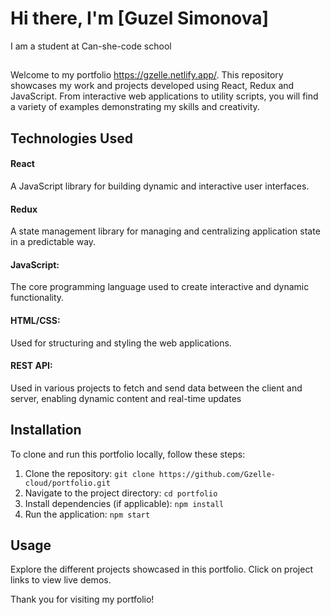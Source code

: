 # Hi there, I'm [Guzel Simonova]
I am a student at Can-she-code school
##
Welcome to my portfolio <https://gzelle.netlify.app/>. This repository showcases my work and projects developed using React, Redux and JavaScript. From interactive web applications to utility scripts, you will find a variety of examples demonstrating my skills and creativity.

## Technologies Used
#### React
A JavaScript library for building dynamic and interactive user interfaces.
#### Redux
A state management library for managing and centralizing application state in a predictable way.
#### JavaScript: 
The core programming language used to create interactive and dynamic functionality.
#### HTML/CSS: 
Used for structuring and styling the web applications.
#### REST API:
Used in various projects to fetch and send data between the client and server, enabling dynamic content and real-time updates

## Installation
To clone and run this portfolio locally, follow these steps:
1. Clone the repository: `git clone https://github.com/Gzelle-cloud/portfolio.git`
2. Navigate to the project directory: `cd portfolio`
3. Install dependencies (if applicable): `npm install`
4. Run the application: `npm start`

## Usage
Explore the different projects showcased in this portfolio.
Click on project links to view live demos.

Thank you for visiting my portfolio!

